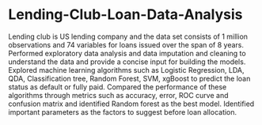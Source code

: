 # Lending-Club-Loan-Data-Analysis
Lending club is US lending company and the data set consists of 1 million observations and 74 variables for loans issued over the span of 8 years.  Performed exploratory data analysis and data imputation and cleaning to understand the data and provide a concise input for building the models. Explored machine learning algorithms such as Logistic Regression, LDA, QDA, Classification tree, Random Forest, SVM, xgBoost to predict the loan status as default or fully paid.  Compared the performance of these algorithms through metrics such as accuracy, error, ROC curve and confusion matrix and identified Random forest as the best model.  Identified important parameters as the factors to suggest before loan allocation.
